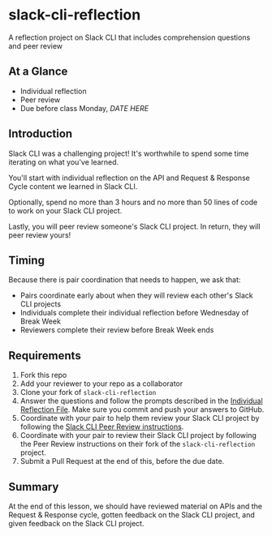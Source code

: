 # slack-cli-reflection
A reflection project on Slack CLI that includes comprehension questions and peer review

## At a Glance

- Individual reflection
- Peer review
- Due before class Monday, *DATE HERE*

## Introduction

Slack CLI was a challenging project! It's worthwhile to spend some time iterating on what you've learned.

You'll start with individual reflection on the API and Request & Response Cycle content we learned in Slack CLI.

Optionally, spend no more than 3 hours and no more than 50 lines of code to work on your Slack CLI project.

Lastly, you will peer review someone's Slack CLI project. In return, they will peer review yours!

## Timing

Because there is pair coordination that needs to happen, we ask that:

- Pairs coordinate early about when they will review each other's Slack CLI projects
- Individuals complete their individual reflection before Wednesday of Break Week
- Reviewers complete their review before Break Week ends

## Requirements

1. Fork this repo
1. Add your reviewer to your repo as a collaborator
1. Clone your fork of `slack-cli-reflection`
1. Answer the questions and follow the prompts described in the [Individual Reflection File](individual-reflection.md). Make sure you commit and push your answers to GitHub.
1. Coordinate with your pair to help them review your Slack CLI project by following the [Slack CLI Peer Review instructions](peer-review-instructions.md).
1. Coordinate with your pair to review their Slack CLI project by following the Peer Review instructions on their fork of the `slack-cli-reflection` project.
1. Submit a Pull Request at the end of this, before the due date.

## Summary

At the end of this lesson, we should have reviewed material on APIs and the Request & Response cycle, gotten feedback on the Slack CLI project, and given feedback on the Slack CLI project.
